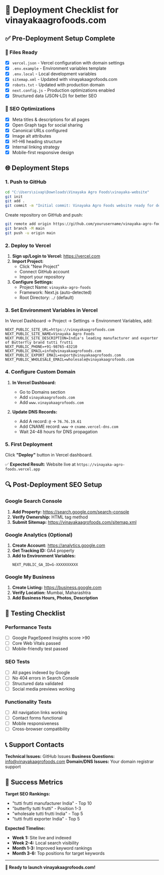 # 🚀 Deployment Checklist for vinayakaagrofoods.com

## ✅ Pre-Deployment Setup Complete

### 📁 Files Ready
- [x] `vercel.json` - Vercel configuration with domain settings
- [x] `.env.example` - Environment variables template
- [x] `.env.local` - Local development variables
- [x] `sitemap.xml` - Updated with vinayakaagrofoods.com
- [x] `robots.txt` - Updated with production domain
- [x] `next.config.js` - Production optimizations enabled
- [x] Structured data (JSON-LD) for better SEO

### 🔧 SEO Optimizations
- [x] Meta titles & descriptions for all pages
- [x] Open Graph tags for social sharing
- [x] Canonical URLs configured
- [x] Image alt attributes
- [x] H1-H6 heading structure
- [x] Internal linking strategy
- [x] Mobile-first responsive design

## 🌐 Deployment Steps

### 1. Push to GitHub
```bash
cd "C:\Users\sivap\Downloads\Vinayaka Agro Foods\vinayaka-website"
git init
git add .
git commit -m "Initial commit: Vinayaka Agro Foods website ready for deployment"
```

Create repository on GitHub and push:
```bash
git remote add origin https://github.com/yourusername/vinayaka-agro-foods.git
git branch -M main
git push -u origin main
```

### 2. Deploy to Vercel
1. **Sign up/Login to Vercel:** https://vercel.com
2. **Import Project:**
   - Click "New Project"
   - Connect GitHub account
   - Import your repository
3. **Configure Settings:**
   - Project Name: `vinayaka-agro-foods`
   - Framework: Next.js (auto-detected)
   - Root Directory: `./` (default)

### 3. Set Environment Variables in Vercel
In Vercel Dashboard → Project → Settings → Environment Variables, add:

```
NEXT_PUBLIC_SITE_URL=https://vinayakaagrofoods.com
NEXT_PUBLIC_SITE_NAME=Vinayaka Agro Foods
NEXT_PUBLIC_SITE_DESCRIPTION=India's leading manufacturer and exporter of Butterfly brand tutti frutti
NEXT_PUBLIC_PHONE=+91-98765-43210
NEXT_PUBLIC_EMAIL=info@vinayakaagrofoods.com
NEXT_PUBLIC_EXPORT_EMAIL=export@vinayakaagrofoods.com
NEXT_PUBLIC_WHOLESALE_EMAIL=wholesale@vinayakaagrofoods.com
```

### 4. Configure Custom Domain
1. **In Vercel Dashboard:**
   - Go to Domains section
   - Add `vinayakaagrofoods.com`
   - Add `www.vinayakaagrofoods.com`

2. **Update DNS Records:**
   - Add A record: `@` → `76.76.19.61`
   - Add CNAME record: `www` → `cname.vercel-dns.com`
   - Wait 24-48 hours for DNS propagation

### 5. First Deployment
Click **"Deploy"** button in Vercel dashboard.

✅ **Expected Result:** Website live at `https://vinayaka-agro-foods.vercel.app`

## 🔍 Post-Deployment SEO Setup

### Google Search Console
1. **Add Property:** https://search.google.com/search-console
2. **Verify Ownership:** HTML tag method
3. **Submit Sitemap:** https://vinayakaagrofoods.com/sitemap.xml

### Google Analytics (Optional)
1. **Create Account:** https://analytics.google.com
2. **Get Tracking ID:** GA4 property
3. **Add to Environment Variables:**
   ```
   NEXT_PUBLIC_GA_ID=G-XXXXXXXXXX
   ```

### Google My Business
1. **Create Listing:** https://business.google.com
2. **Verify Location:** Mumbai, Maharashtra
3. **Add Business Hours, Photos, Description**

## 🧪 Testing Checklist

### Performance Tests
- [ ] Google PageSpeed Insights score >90
- [ ] Core Web Vitals passed
- [ ] Mobile-friendly test passed

### SEO Tests  
- [ ] All pages indexed by Google
- [ ] No 404 errors in Search Console
- [ ] Structured data validated
- [ ] Social media previews working

### Functionality Tests
- [ ] All navigation links working
- [ ] Contact forms functional
- [ ] Mobile responsiveness
- [ ] Cross-browser compatibility

## 📞 Support Contacts

**Technical Issues:** GitHub Issues
**Business Questions:** info@vinayakaagrofoods.com
**Domain/DNS Issues:** Your domain registrar support

## 🎉 Success Metrics

**Target SEO Rankings:**
- "tutti frutti manufacturer India" - Top 10
- "butterfly tutti frutti" - Position 1-3
- "wholesale tutti frutti India" - Top 5
- "tutti frutti exporter India" - Top 5

**Expected Timeline:**
- **Week 1:** Site live and indexed
- **Week 2-4:** Local search visibility  
- **Month 1-3:** Improved keyword rankings
- **Month 3-6:** Top positions for target keywords

---

**🚀 Ready to launch vinayakaagrofoods.com!**
